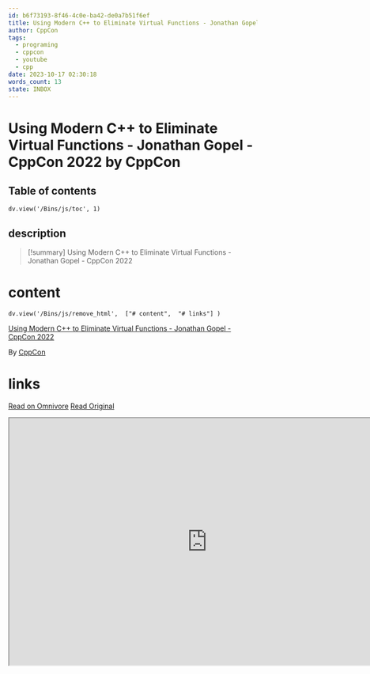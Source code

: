 ```yaml
---
id: b6f73193-8f46-4c0e-ba42-de0a7b51f6ef
title: Using Modern C++ to Eliminate Virtual Functions - Jonathan Gopel - CppCon 2022
author: CppCon
tags:
  - programing
  - cppcon
  - youtube
  - cpp
date: 2023-10-17 02:30:18
words_count: 13
state: INBOX
---
```


# Using Modern C++ to Eliminate Virtual Functions - Jonathan Gopel - CppCon 2022 by CppCon
## Table of contents
```dataviewjs 
dv.view('/Bins/js/toc', 1) 
```


## description
>[!summary] 
> Using Modern C++ to Eliminate Virtual Functions - Jonathan Gopel - CppCon 2022


# content
```dataviewjs 
dv.view('/Bins/js/remove_html',  ["# content",  "# links"] ) 
```
[Using Modern C++ to Eliminate Virtual Functions - Jonathan Gopel - CppCon 2022](https://www.youtube.com/watch?v=gTNJXVmuRRA)

By [CppCon](https://www.youtube.com/@CppCon)



# links
[Read on Omnivore](https://omnivore.app/me/using-modern-c-to-eliminate-virtual-functions-jonathan-gopel-cpp-18b3ad37561)
[Read Original](https://www.youtube.com/watch?v=gTNJXVmuRRA)

<iframe src="https://www.youtube.com/watch?v=gTNJXVmuRRA"  width="800" height="500"></iframe>
